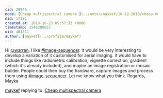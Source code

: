 ```yaml
---
cid: 20945
node: [Cheap multispectral camera ](../notes/maykef/10-12-2018/cheap-multispectral-camera)
nid: 17281
created_at: 2018-10-23 09:57:33 +0000
timestamp: 1540288653
uid: 481511
author: [maykef](../profile/maykef)
---
```


Hi [@warren](/profile/warren), 
I like [#image-sequencer](/tag/image-sequencer). It would be very interesting to develop a variation of it customised for aerial imaging. It would have to include things like radiometric calibration, vignette correction, gradient (which it's already included), and maybe an image registration or mosaic builder. 
People could then buy the hardware, capture images and process them using [#image-sequencer](/tag/image-sequencer). 
Let me know what you think.
Regards, 
Mayke 

[maykef](../profile/maykef) replying to: [Cheap multispectral camera ](../notes/maykef/10-12-2018/cheap-multispectral-camera)

